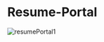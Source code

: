 # Resume-Portal

![resumePortal1](https://user-images.githubusercontent.com/65346730/234491305-995eb0f8-fcc4-436a-acc6-89bcccddadce.png)
